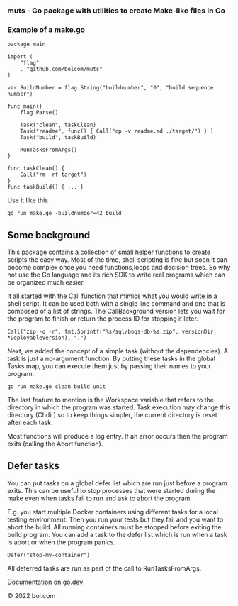 ### muts - Go package with utilities to create Make-like files in Go

### Example of a make.go

	package main

	import (
		"flag"
		. "github.com/bolcom/muts"
	)

	var BuildNumber = flag.String("buildnumber", "0", "build sequence number")

	func main() {
		flag.Parse()

		Task("clean", taskClean)
		Task("readme", func() { Call("cp -v readme.md ./target/") } )
		Task("build", taskBuild)

		RunTasksFromArgs()
	}

	func taskClean() {
		Call("rm -rf target")
	}
	func taskBuild() { ... }

Use	it like this

	go run make.go -buildnumber=42 build


## Some background

This package contains a collection of small helper functions to create scripts the easy way.
Most of the time, shell scripting is fine but soon it can become complex once you need functions,loops and decision trees.
So why not use the Go language and its rich SDK to write real programs which can be organized much easier.

It all started with the Call function that mimics what you would write in a shell script.
It can be used both with a single line command and one that is composed of a list of strings.
The CallBackground version lets you wait for the program to finish or return the process ID for stopping it later.

	Call("zip -q -r", fmt.Sprintf("%s/sql/boqs-db-%s.zip", versionDir, *DeployableVersion), ".")

Next, we added the concept of a simple task (without the dependencies).
A task is just a no-argument function.
By putting these tasks in the global Tasks map, you can execute them just by passing their names to your program:

	go run make.go clean build unit

The last feature to mention is the Workspace variable that refers to the directory in which the program was started.
Task execution may change this directory (Chdir) so to keep things simpler, the current directory is reset after each task.

Most functions will produce a log entry.
If an error occurs then the program exits (calling the Abort function).


## Defer tasks

You can put tasks on a global defer list which are run just before a program exits.
This can be useful to stop processes that were started during the make even
when tasks fail to run and ask to abort the program.

E.g. you start multiple Docker containers using different tasks for a local testing environment.
Then you run your tests but they fail and you want to abort the build.
All running containers must be stopped before exiting the build program.
You can add a task to the defer list which is run when a task is abort or when the program panics.

	Defer("stop-my-container")

All deferred tasks are run as part of the call to RunTasksFromArgs.


[Documentation on go.dev](https://pkg.go.dev/github.com/bolcom/muts)

&copy; 2022 bol.com